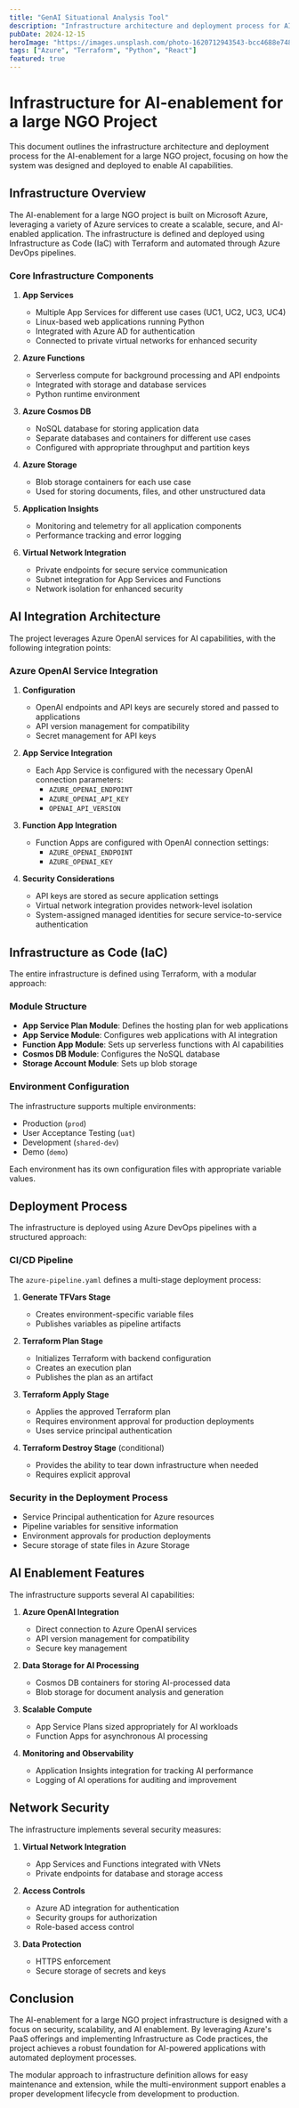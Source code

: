 ```yaml
---
title: "GenAI Situational Analysis Tool"
description: "Infrastructure architecture and deployment process for AI-enablement in a large NGO project, built on Microsoft Azure with Terraform and Azure DevOps automation."
pubDate: 2024-12-15
heroImage: "https://images.unsplash.com/photo-1620712943543-bcc4688e7485?q=80&w=1000&auto=format&fit=crop"
tags: ["Azure", "Terraform", "Python", "React"]
featured: true
---
```

# Infrastructure for AI-enablement for a large NGO Project

This document outlines the infrastructure architecture and deployment process for the AI-enablement for a large NGO project, focusing on how the system was designed and deployed to enable AI capabilities.

## Infrastructure Overview

The AI-enablement for a large NGO project is built on Microsoft Azure, leveraging a variety of Azure services to create a scalable, secure, and AI-enabled application. The infrastructure is defined and deployed using Infrastructure as Code (IaC) with Terraform and automated through Azure DevOps pipelines.

### Core Infrastructure Components

1. **App Services**
   - Multiple App Services for different use cases (UC1, UC2, UC3, UC4)
   - Linux-based web applications running Python
   - Integrated with Azure AD for authentication
   - Connected to private virtual networks for enhanced security

2. **Azure Functions**
   - Serverless compute for background processing and API endpoints
   - Integrated with storage and database services
   - Python runtime environment

3. **Azure Cosmos DB**
   - NoSQL database for storing application data
   - Separate databases and containers for different use cases
   - Configured with appropriate throughput and partition keys

4. **Azure Storage**
   - Blob storage containers for each use case
   - Used for storing documents, files, and other unstructured data

5. **Application Insights**
   - Monitoring and telemetry for all application components
   - Performance tracking and error logging

6. **Virtual Network Integration**
   - Private endpoints for secure service communication
   - Subnet integration for App Services and Functions
   - Network isolation for enhanced security

## AI Integration Architecture

The project leverages Azure OpenAI services for AI capabilities, with the following integration points:

### Azure OpenAI Service Integration

1. **Configuration**
   - OpenAI endpoints and API keys are securely stored and passed to applications
   - API version management for compatibility
   - Secret management for API keys

2. **App Service Integration**
   - Each App Service is configured with the necessary OpenAI connection parameters:
     - `AZURE_OPENAI_ENDPOINT`
     - `AZURE_OPENAI_API_KEY`
     - `OPENAI_API_VERSION`

3. **Function App Integration**
   - Function Apps are configured with OpenAI connection settings:
     - `AZURE_OPENAI_ENDPOINT`
     - `AZURE_OPENAI_KEY`

4. **Security Considerations**
   - API keys are stored as secure application settings
   - Virtual network integration provides network-level isolation
   - System-assigned managed identities for secure service-to-service authentication

## Infrastructure as Code (IaC)

The entire infrastructure is defined using Terraform, with a modular approach:

### Module Structure

- **App Service Plan Module**: Defines the hosting plan for web applications
- **App Service Module**: Configures web applications with AI integration
- **Function App Module**: Sets up serverless functions with AI capabilities
- **Cosmos DB Module**: Configures the NoSQL database
- **Storage Account Module**: Sets up blob storage

### Environment Configuration

The infrastructure supports multiple environments:
- Production (`prod`)
- User Acceptance Testing (`uat`)
- Development (`shared-dev`)
- Demo (`demo`)

Each environment has its own configuration files with appropriate variable values.

## Deployment Process

The infrastructure is deployed using Azure DevOps pipelines with a structured approach:

### CI/CD Pipeline

The `azure-pipeline.yaml` defines a multi-stage deployment process:

1. **Generate TFVars Stage**
   - Creates environment-specific variable files
   - Publishes variables as pipeline artifacts

2. **Terraform Plan Stage**
   - Initializes Terraform with backend configuration
   - Creates an execution plan
   - Publishes the plan as an artifact

3. **Terraform Apply Stage**
   - Applies the approved Terraform plan
   - Requires environment approval for production deployments
   - Uses service principal authentication

4. **Terraform Destroy Stage** (conditional)
   - Provides the ability to tear down infrastructure when needed
   - Requires explicit approval

### Security in the Deployment Process

- Service Principal authentication for Azure resources
- Pipeline variables for sensitive information
- Environment approvals for production deployments
- Secure storage of state files in Azure Storage

## AI Enablement Features

The infrastructure supports several AI capabilities:

1. **Azure OpenAI Integration**
   - Direct connection to Azure OpenAI services
   - API version management for compatibility
   - Secure key management

2. **Data Storage for AI Processing**
   - Cosmos DB containers for storing AI-processed data
   - Blob storage for document analysis and generation

3. **Scalable Compute**
   - App Service Plans sized appropriately for AI workloads
   - Function Apps for asynchronous AI processing

4. **Monitoring and Observability**
   - Application Insights integration for tracking AI performance
   - Logging of AI operations for auditing and improvement

## Network Security

The infrastructure implements several security measures:

1. **Virtual Network Integration**
   - App Services and Functions integrated with VNets
   - Private endpoints for database and storage access

2. **Access Controls**
   - Azure AD integration for authentication
   - Security groups for authorization
   - Role-based access control

3. **Data Protection**
   - HTTPS enforcement
   - Secure storage of secrets and keys

## Conclusion

The AI-enablement for a large NGO project infrastructure is designed with a focus on security, scalability, and AI enablement. By leveraging Azure's PaaS offerings and implementing Infrastructure as Code practices, the project achieves a robust foundation for AI-powered applications with automated deployment processes.

The modular approach to infrastructure definition allows for easy maintenance and extension, while the multi-environment support enables a proper development lifecycle from development to production. 